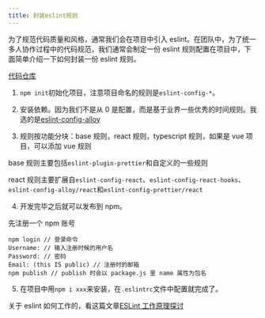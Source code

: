 ```yaml
---
title: 封装eslint规则
---
```


为了规范代码质量和风格，通常我们会在项目中引入 eslint。在团队中，为了统一多人协作过程中的代码规范，我们通常会制定一份 eslint 规则配置在项目中，下面简单介绍一下如何封装一份 eslint 规则。

[代码仓库]()

1. `npm init`初始化项目，注意项目命名的规则是`eslint-config-*`。

2. 安装依赖。因为我们不是从 0 是配置，而是基于业界一些优秀的时间规则。我选的是[eslint-config-alloy](https://github.com/AlloyTeam/eslint-config-alloy)

3. 规则按功能分块：base 规则，react 规则，typescript 规则，如果是 vue 项目，可以添加 vue 规则

base 规则主要包括`eslint-plugin-prettier`和自定义的一些规则

react 规则主要扩展自`eslint-config-react`、`eslint-config-react-hooks`、`eslint-config-alloy/react`和`eslint-config-prettier/react`

4. 开发完毕之后就可以发布到 npm。

先注册一个 npm 账号

```shell
npm login // 登录命令
Username: // 输入注册时候的用户名
Password: // 密码
Email: (this IS public) // 注册时的邮箱
npm publish // publish 时会以 package.js 里 name 属性为包名
```

5. 在项目中用`npm i xxx`来安装，在`.eslintrc`文件中配置就完成了。

关于 eslint 如何工作的，看这篇文章[ESLint 工作原理探讨](https://blog.fundebug.com/2019/05/22/understand-eslint/)
